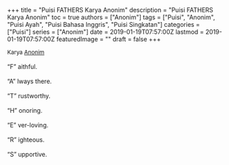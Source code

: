 +++
title = "Puisi FATHERS Karya Anonim"
description = "Puisi FATHERS Karya Anonim"
toc = true
authors = ["Anonim"]
tags = ["Puisi", "Anonim", "Puisi Ayah", "Puisi Bahasa Inggris", "Puisi Singkatan"]
categories = ["Puisi"]
series = ["Anonim"]
date = 2019-01-19T07:57:00Z
lastmod = 2019-01-19T07:57:00Z
featuredImage = ""
draft = false
+++

<div style="text-align: justify;">
<div style="font-size: small;">Karya <a href="/authors/anonim/" target="_blank">Anonim</a></div><br />
“F” aithful.<br /><br />“A” lways there.<br /><br />“T” rustworthy.<br /><br />“H” onoring.<br /><br />“E” ver-loving.<br /><br />“R” ighteous.<br /><br />“S” upportive.</div>
